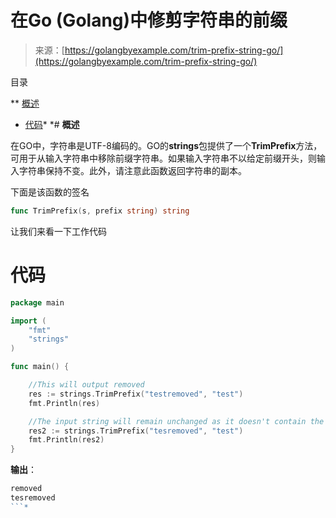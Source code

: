 <!--yml

分类：未分类

日期：2024-10-13 06:12:35

-->

# 在Go (Golang)中修剪字符串的前缀

> 来源：[https://golangbyexample.com/trim-prefix-string-go/](https://golangbyexample.com/trim-prefix-string-go/)

目录

**   [概述](#Overview "Overview")

+   [代码](#Code "Code")*  *# **概述**

在GO中，字符串是UTF-8编码的。GO的**strings**包提供了一个**TrimPrefix**方法，可用于从输入字符串中移除前缀字符串。如果输入字符串不以给定前缀开头，则输入字符串保持不变。此外，请注意此函数返回字符串的副本。

下面是该函数的签名

```go
func TrimPrefix(s, prefix string) string
```

让我们来看一下工作代码

# **代码**

```go
package main

import (
    "fmt"
    "strings"
)

func main() {

    //This will output removed
    res := strings.TrimPrefix("testremoved", "test")
    fmt.Println(res)

    //The input string will remain unchanged as it doesn't contain the test as prefix
    res2 := strings.TrimPrefix("tesremoved", "test")
    fmt.Println(res2)
}
```

**输出**：

```go
removed
tesremoved
```*
